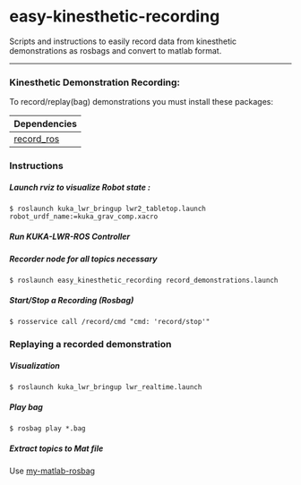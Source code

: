 # easy-kinesthetic-recording
Scripts and instructions to easily record data from kinesthetic demonstrations as rosbags and convert to matlab format.

---
### Kinesthetic Demonstration Recording:
To record/replay(bag) demonstrations you must install these packages:

| Dependencies  |
| ------------- |
| [record_ros](https://github.com/epfl-lasa/record_ros) |


### Instructions
##### Launch rviz to visualize Robot state :
```
$ roslaunch kuka_lwr_bringup lwr2_tabletop.launch robot_urdf_name:=kuka_grav_comp.xacro
```

##### Run KUKA-LWR-ROS Controller


##### Recorder node for all topics necessary
```
$ roslaunch easy_kinesthetic_recording record_demonstrations.launch
```

##### Start/Stop a Recording (Rosbag)
```
$ rosservice call /record/cmd "cmd: 'record/stop'"
```

### Replaying a recorded demonstration
##### Visualization
```
$ roslaunch kuka_lwr_bringup lwr_realtime.launch
```
##### Play bag
```
$ rosbag play *.bag
```

##### Extract topics to Mat file
Use  [my-matlab-rosbag](https://github.com/nbfigueroa/my_matlab_rosbag)


